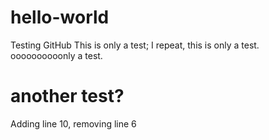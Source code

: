 # hello-world
Testing GitHub
This is only a test; I repeat, this is only a test.
oooooooooonly a test.
# another test?

Adding line 10, removing line 6
